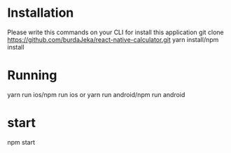 # Installation
Please write this commands on your CLI for install this application
git clone https://github.com/burdaJeka/react-native-calculator.git
yarn install/npm install

# Running

yarn run ios/npm run ios or yarn run android/npm run android


# start
npm start